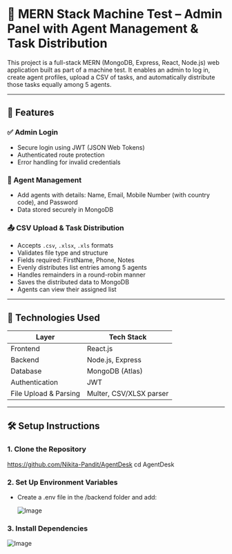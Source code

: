 # 🧠 MERN Stack Machine Test – Admin Panel with Agent Management & Task Distribution

This project is a full-stack MERN (MongoDB, Express, React, Node.js) web application built as part of a machine test. It enables an admin to log in, create agent profiles, upload a CSV of tasks, and automatically distribute those tasks equally among 5 agents.

---

## 🚀 Features

### ✅ Admin Login
- Secure login using JWT (JSON Web Tokens)
- Authenticated route protection
- Error handling for invalid credentials

### 👥 Agent Management
- Add agents with details: Name, Email, Mobile Number (with country code), and Password
- Data stored securely in MongoDB

### 📤 CSV Upload & Task Distribution
- Accepts `.csv`, `.xlsx`, `.xls` formats
- Validates file type and structure
- Fields required: FirstName, Phone, Notes
- Evenly distributes list entries among 5 agents
- Handles remainders in a round-robin manner
- Saves the distributed data to MongoDB
- Agents can view their assigned list

---

## 🧾 Technologies Used

| Layer        | Tech Stack       |
|--------------|------------------|
| Frontend     | React.js         |
| Backend      | Node.js, Express |
| Database     | MongoDB (Atlas)  |
| Authentication | JWT             |
| File Upload & Parsing | Multer, CSV/XLSX parser |

---

## 🛠️ Setup Instructions

### 1. Clone the Repository

https://github.com/Nikita-Pandit/AgentDesk
cd AgentDesk

### 2. Set Up Environment Variables

- Create a .env file in the /backend folder and add:
  
  ![Image](https://github.com/user-attachments/assets/25dc8289-e1a9-4a74-9e68-c7d7205791e6)

### 3. Install Dependencies

![Image](https://github.com/user-attachments/assets/75b359c0-8d54-4294-8e9a-a554f200314c)

  

